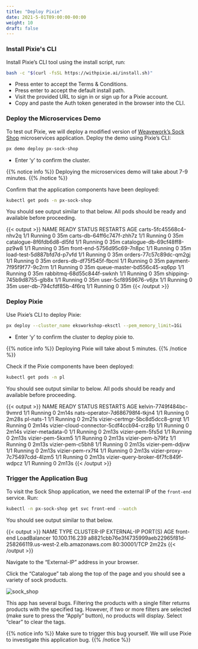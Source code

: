 ```yaml
---
title: "Deploy Pixie"
date: 2021-5-01T09:00:00-00:00
weight: 10
draft: false
---
```


### Install Pixie's CLI

Install Pixie’s CLI tool using the install script, run:

```bash
bash -c "$(curl -fsSL https://withpixie.ai/install.sh)"
```

- Press enter to accept the Terms & Conditions.
- Press enter to accept the default install path.
- Visit the provided URL to sign in or sign up for a Pixie account.
- Copy and paste the Auth token generated in the browser into the CLI.

### Deploy the Microservices Demo

To test out Pixie, we will deploy a modified version of [Weavework’s Sock Shop](https://microservices-demo.github.io/) microservices application. Deploy the demo using Pixie’s CLI:

```bash
px demo deploy px-sock-shop
```

- Enter ‘y’ to confirm the cluster.

{{% notice info %}}
Deploying the microservices demo will take about 7-9 minutes.
{{% /notice %}}

Confirm that the application components have been deployed:

```bash
kubectl get pods -n px-sock-shop
```

You should see output similar to that below. All pods should be ready and available before proceeding.

{{< output >}}
NAME                           READY   STATUS    RESTARTS   AGE
carts-5fc45568c4-nhv2q         1/1     Running   0          35m
carts-db-64ff6c747f-zhh7z      1/1     Running   0          35m
catalogue-8f6fdb6d8-dl5fd      1/1     Running   0          35m
catalogue-db-69cf48ff8-pz9w8   1/1     Running   0          35m
front-end-5756d95c69-7n8pc     1/1     Running   0          35m
load-test-5d887bfd7d-p7vfd     1/1     Running   0          35m
orders-77c57c89dc-qm2gj        1/1     Running   0          35m
orders-db-df75f545f-fbcnl      1/1     Running   0          35m
payment-7f95f9f77-9c2rm        1/1     Running   0          35m
queue-master-bd556c45-xq6pp    1/1     Running   0          35m
rabbitmq-68d55c844f-swknh      1/1     Running   0          35m
shipping-745b9d8755-glb8x      1/1     Running   0          35m
user-5cf8959676-v6jtx          1/1     Running   0          35m
user-db-794cfdf85b-4f6rq       1/1     Running   0          35m
{{< /output >}}

### Deploy Pixie

Use Pixie’s CLI to deploy Pixie:

```bash
px deploy --cluster_name eksworkshop-eksctl --pem_memory_limit=1Gi
```

- Enter ‘y’ to confirm the cluster to deploy pixie to.

{{% notice info %}}
Deploying Pixie will take about 5 minutes.
{{% /notice %}}

Check if the Pixie components have been deployed:

```bash
kubectl get pods -n pl
```

You should see output similar to below. All pods should be ready and available before proceeding.

{{< output >}}
NAME                                      READY   STATUS    RESTARTS   AGE
kelvin-7749f484bc-9vmrd                   1/1     Running   0          2m14s
nats-operator-7d686798f4-tkjn4            1/1     Running   0          2m28s
pl-nats-1                                 1/1     Running   0          2m21s
vizier-certmgr-5bc8d5dcc8-grrqt           1/1     Running   0          2m14s
vizier-cloud-connector-5cdf4ccb94-crz8p   1/1     Running   0          2m14s
vizier-metadata-0                         1/1     Running   0          2m13s
vizier-pem-5fs5d                          1/1     Running   0          2m13s
vizier-pem-5kxm5                          1/1     Running   0          2m13s
vizier-pem-b79fz                          1/1     Running   0          2m13s
vizier-pem-c5bh8                          1/1     Running   0          2m13s
vizier-pem-ddjvw                          1/1     Running   0          2m13s
vizier-pem-rx7f4                          1/1     Running   0          2m13s
vizier-proxy-7c75497cdd-4lzm5             1/1     Running   0          2m13s
vizier-query-broker-6f7fc849f-wdpcz       1/1     Running   0          2m13s
{{< /output >}}

### Trigger the Application Bug

To visit the Sock Shop application, we need the external IP of the `front-end` service. Run:

```bash
kubectl -n px-sock-shop get svc front-end --watch
```

You should see output similar to that below.

{{< output >}}
NAME        TYPE           CLUSTER-IP       EXTERNAL-IP                                                              PORT(S)        AGE
front-end   LoadBalancer   10.100.116.239   a8821cbb76e3f4735999aeb22965f81d-258266119.us-west-2.elb.amazonaws.com   80:30001/TCP   2m22s
{{< /output >}}

Navigate to the “External-IP” address in your browser.

Click the “Catalogue” tab along the top of the page and you should see a variety of sock products.

![sock_shop](/images/pixie/sock_shop.png)

This app has several bugs. Filtering the products with a single filter returns products with the specified tag. However, if two or more filters are selected (make sure to press the “Apply” button), no products will display. Select “clear” to clear the tags.

{{% notice info %}}
Make sure to trigger this bug yourself. We will use Pixie to investigate this application bug.
{{% /notice %}}
